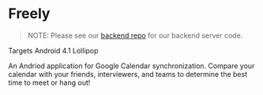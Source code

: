 # Freely

> NOTE: Please see our [backend repo](https://github.com/asharmalik/freely-backend) for our backend server code.

Targets Android 4.1 Lollipop

An Andriod application for Google Calendar synchronization. Compare your calendar with your friends, interviewers, and teams to determine the best time to meet or hang out!
